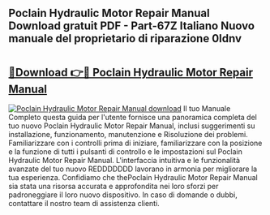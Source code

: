 ## Poclain Hydraulic Motor Repair Manual Download gratuit PDF - Part-67Z Italiano Nuovo manuale del proprietario di riparazione 0Idnv

# <h2><a href="http://dfdnwn.blite.top/?on=Poclain+Hydraulic+Motor+Repair+Manual">🔗Download 👉🔴 Poclain Hydraulic Motor Repair Manual</a></h2>

[![Poclain Hydraulic Motor Repair Manual download](https://i.imgur.com/lujVjoI.png)](http://dfdnwn.blite.top/?on=Poclain+Hydraulic+Motor+Repair+Manual)
Il tuo Manuale Completo questa guida per l'utente fornisce una panoramica completa del tuo nuovo Poclain Hydraulic Motor Repair Manual, inclusi suggerimenti su installazione, funzionamento, manutenzione e Risoluzione dei problemi. Familiarizzare con i controlli prima di iniziare, familiarizzare con la posizione e la funzione di tutti i pulsanti di controllo e le impostazioni sul Poclain Hydraulic Motor Repair Manual. L'interfaccia intuitiva e le funzionalità avanzate del tuo nuovo REDDDDDDD lavorano in armonia per migliorare la tua esperienza. Confidiamo che thePoclain Hydraulic Motor Repair Manual sia stata una risorsa accurata e approfondita nei loro sforzi per padroneggiare il loro nuovo dispositivo. In caso di domande o dubbi, contattare il nostro team di assistenza clienti.
